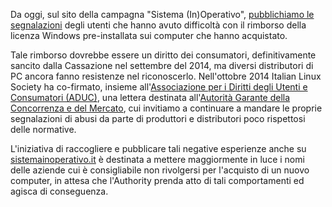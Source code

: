 <!--
.. title: Segnala i Sistemi Inoperativi!
.. slug: segnala-i-sistemi-inoperativi
.. date: 2015-10-14 00:00:00
.. tags: 
.. category: 
.. link: 
.. description: 
.. type: text
.. image_copy: 
.. previewimage:
-->

Da oggi, sul sito della campagna "Sistema (In)Operativo", <a href="https://www.sistemainoperativo.it/#fattisentire">pubblichiamo le segnalazioni</a> degli utenti che hanno avuto difficoltà con il rimborso della licenza Windows pre-installata sui computer che hanno acquistato.

Tale rimborso dovrebbe essere un diritto dei consumatori, definitivamente sancito dalla Cassazione nel settembre del 2014, ma diversi distributori di PC ancora fanno resistenze nel riconoscerlo. Nell'ottobre 2014 Italian Linux Society ha co-firmato, insieme all'<a rel="nofollow" href="http://aduc.it/">Associazione per i Diritti degli Utenti e Consumatori (ADUC)</a>, una lettera destinata all'<a rel="nofollow" href="http://www.agcm.it/">Autorità Garante della Concorrenza e del Mercato</a>, cui invitiamo a continuare a mandare le proprie segnalazioni di abusi da parte di produttori e distributori poco rispettosi delle normative.

L'iniziativa di raccogliere e pubblicare tali negative esperienze anche su <a href="https://www.sistemainoperativo.it/">sistemainoperativo.it</a> è destinata a mettere maggiormente in luce i nomi delle aziende cui è consigliabile non rivolgersi per l'acquisto di un nuovo computer, in attesa che l'Authority prenda atto di tali comportamenti ed agisca di conseguenza.